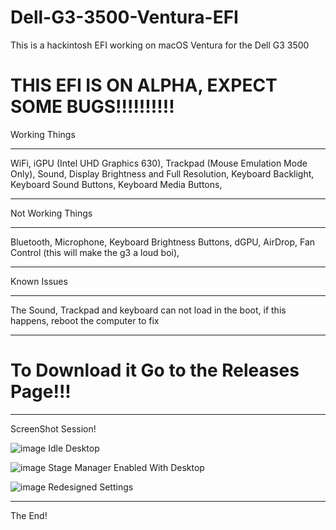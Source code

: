 # Dell-G3-3500-Ventura-EFI
This is a hackintosh EFI working on macOS Ventura for the Dell G3 3500

# THIS EFI IS ON ALPHA, EXPECT SOME BUGS!!!!!!!!!!

Working Things
____________________
WiFi,
iGPU (Intel UHD Graphics 630),
Trackpad (Mouse Emulation Mode Only),
Sound,
Display Brightness and Full Resolution,
Keyboard Backlight,
Keyboard Sound Buttons,
Keyboard Media Buttons,
____________________

Not Working Things
____________________
Bluetooth,
Microphone,
Keyboard Brightness Buttons,
dGPU,
AirDrop,
Fan Control (this will make the g3 a loud boi),
____________________

Known Issues
____________________
The Sound, Trackpad and keyboard can not load in the boot, if this happens, reboot the computer to fix
____________________

# To Download it Go to the Releases Page!!!

____________________

ScreenShot Session!

![image](https://user-images.githubusercontent.com/85531638/205419150-0ed26e28-cdc0-40e2-902f-332aae97247e.png)
Idle Desktop

![image](https://user-images.githubusercontent.com/85531638/205419275-74183809-6de6-4717-a9f7-9798e5ddec74.png)
Stage Manager Enabled With Desktop

![image](https://user-images.githubusercontent.com/85531638/205419325-7526b021-a3b5-4722-b3ad-18a218eff913.png)
Redesigned Settings
____________________

The End!
